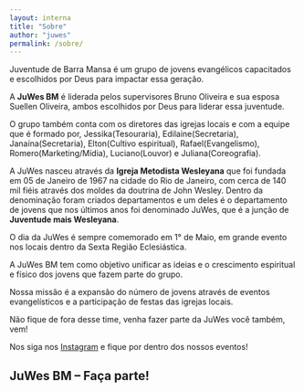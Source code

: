 ```yaml
---
layout: interna
title: "Sobre"
author: "juwes"
permalink: /sobre/
---
```


Juventude de Barra Mansa é um grupo de jovens evangélicos capacitados e escolhidos por Deus para impactar essa geração.

A **JuWes BM** é  liderada pelos supervisores Bruno Oliveira e sua esposa Suellen Oliveira, ambos escolhidos por Deus para liderar essa juventude.

O grupo também conta com os diretores das igrejas locais e com a equipe que é formado por, 
Jessika(Tesouraria), Edilaine(Secretaria), Janaína(Secretaria), Elton(Cultivo espiritual), Rafael(Evangelismo), Romero(Marketing/Mídia), Luciano(Louvor) e Juliana(Coreografia).

A JuWes nasceu através da **Igreja Metodista Wesleyana** que foi fundada em 05 de Janeiro de 1967 na cidade do Rio de Janeiro, com cerca de 140 mil fiéis através dos moldes da doutrina de John Wesley. Dentro da denominação foram criados departamentos e um deles é o departamento de jovens que nos últimos anos foi denominado JuWes, que é  a junção  de **Juventude mais Wesleyana**.

O dia da JuWes é sempre comemorado em 1° de Maio, em grande evento nos locais dentro da Sexta Região Eclesiástica. 

A JuWes BM tem como objetivo unificar as ideias e o crescimento espiritual e físico dos jovens que fazem parte do grupo.

Nossa missão é a expansão do número de jovens através de eventos evangelísticos e a participação de festas das igrejas locais.

Não fique de fora desse time, venha fazer parte da JuWes você também, vem!

Nos siga nos [Instagram](https://instagram.com/juwesbm) e fique por dentro dos nossos eventos!

## JuWes BM – Faça parte!
